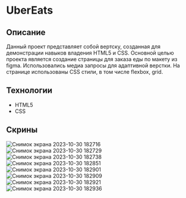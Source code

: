 # UberEats
## Описание
Данный проект представляет собой вертску, созданная для демонстрации навыков владения HTML5 и CSS. Основной целью проекта является создание страницы для заказа еды по макету из figma.
Использовались медиа запросы для адаптивной верстки. На странице использованы CSS стили, в том числе flexbox, grid. 
## Технологии
* HTML5 
* CSS
## Скрины
![Снимок экрана 2023-10-30 182716](https://github.com/Chubak-s/UberEats/assets/112934217/7663861d-e049-413b-a204-3d55e1ccaa1a)
![Снимок экрана 2023-10-30 182729](https://github.com/Chubak-s/UberEats/assets/112934217/1f988c76-dfa2-40dd-9340-eb9723e6cde1)
![Снимок экрана 2023-10-30 182738](https://github.com/Chubak-s/UberEats/assets/112934217/dd6b066b-8e0d-4f40-8e38-cb6d64f2f5c6)
![Снимок экрана 2023-10-30 182851](https://github.com/Chubak-s/UberEats/assets/112934217/9c99e272-4182-4b5d-90b1-515b9a78a06c)
![Снимок экрана 2023-10-30 182901](https://github.com/Chubak-s/UberEats/assets/112934217/5cd9ab4f-ef7f-490d-9fe3-2187e9d7d9f8)
![Снимок экрана 2023-10-30 182909](https://github.com/Chubak-s/UberEats/assets/112934217/2b46a1b4-9c53-4220-9ccc-4d333827241d)
![Снимок экрана 2023-10-30 182921](https://github.com/Chubak-s/UberEats/assets/112934217/464d9b13-232c-467a-b5c7-0ec94ea80713)
![Снимок экрана 2023-10-30 182936](https://github.com/Chubak-s/UberEats/assets/112934217/7461ed97-e70e-4c85-b601-16452bcae9ec)

